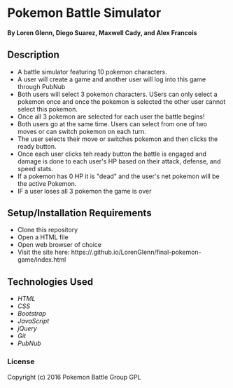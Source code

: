 # Pokemon Battle Simulator

#### By **Loren Glenn, Diego Suarez, Maxwell Cady, and Alex Francois**


## Description
* A battle simulator featuring 10 pokemon characters.
* A user will create a game and another user will log into this game through PubNub
* Both users will select 3 pokemon characters. USers can only select a pokemon once and once the pokemon is selected the other user cannot select this pokemon.
* Once all 3 pokemon are selected for each user the battle begins!
* Both users go at the same time. Users can select from one of two moves or can switch pokemon on each turn.
* The user selects their move or switches pokemon and then clicks the ready button. 
* Once each user clicks teh ready button the battle is engaged and damage is done to each user's HP based on their attack, defense, and speed stats.
* If a pokemon has 0 HP it is "dead" and the user's net pokemon will be the active Pokemon. 
* IF a user loses all 3 pokemon the game is over


## Setup/Installation Requirements

* Clone this repository
* Open a HTML file
* Open web browser of choice
* Visit the site here: https://.github.io/LorenGlenn/final-pokemon-game/index.html


## Technologies Used

* _HTML_
* _CSS_
* _Bootstrap_
* _JavaScript_
* _jQuery_
* _Git_
* _PubNub_

### License

Copyright (c) 2016 Pokemon Battle Group GPL
